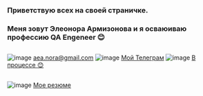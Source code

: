 ### Приветствую всех на своей страничке. 
### Меня зовут Элеонора Армизонова и я осваюиваю профессию QA Engeneer :blush:
##
![image](https://github.com/user-attachments/assets/1aada64d-14ab-4613-ba15-ea4407833314) aea.nora@gmail.com   ![image](https://github.com/user-attachments/assets/2cdfda4a-9ddf-46ee-b776-f5f38be41d75) [Мой Телеграм](https://t.me/ArmNora)
![image](https://github.com/user-attachments/assets/20c9725d-bd4b-4500-aa1d-4cdf32591e32) [В процессе :blush:](www.linkedin.com/in/элеонора-армизонова-825263326)
##

![image](https://github.com/user-attachments/assets/be77d2c2-fff8-45db-bbc9-4a505d648b38) [Мое резюме](https://drive.google.com/file/d/1zDEp1agauFfhmCjulquQyOE5r3ePxHQj/view?usp=drive_link)
